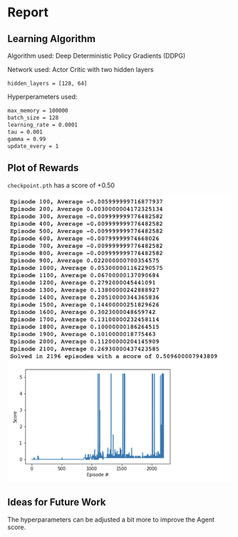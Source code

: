 # Report

## Learning Algorithm

Algorithm used:
Deep Deterministic Policy Gradients (DDPG)

Network used:
Actor Critic with two hidden layers
```
hidden_layers = [128, 64]
```

Hyperperameters used:

```
max_memory = 100000
batch_size = 128
learning_rate = 0.0001
tau = 0.001
gamma = 0.99
update_every = 1
```

## Plot of Rewards

`checkpoint.pth` has a score of +0.50

![episode-score-graph](./markdown-images/episode-score-graph.png "Episode score graph")

## Ideas for Future Work

The hyperparameters can be adjusted a bit more to improve the Agent score.
